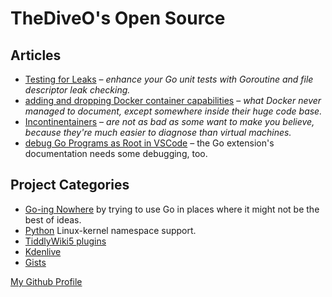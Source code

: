 # TheDiveO's Open Source

## Articles

- [Testing for Leaks](/art/leaky) – _enhance your Go unit tests with Goroutine
  and file descriptor leak checking._
- [adding and dropping Docker container capabilities](/art/cap-add-drop) – _what
  Docker never managed to document, except somewhere inside their huge code
  base._
- [Incontinentainers](/art/incontinentainers) – _are not as bad as some want to
  make you believe, because they're much easier to diagnose than virtual
  machines._
- [debug Go Programs as Root in VSCode](/art/debugroot) – the Go extension's
  documentation needs some debugging, too.

## Project Categories

- [Go-ing Nowhere](/gone) by trying to use Go in places where it might not be
  the best of ideas.
- [Python](/spam) Linux-kernel namespace support.
- [TiddlyWiki5 plugins](/tiddlywiki)
- [Kdenlive](/kdenlive)
- [Gists](https://gist.github.com/TheDiveO)

[My Github Profile](https://github.com/thediveo)
